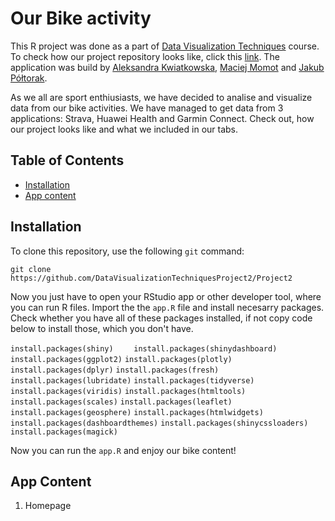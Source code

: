 # Our Bike activity
This R project was done as a part of [Data Visualization Techniques](https://github.com/kozaka93/2023Z-DataVisualizationTechniques) course. To check how our project repository looks like, click this [link](https://github.com/DataVisualizationTechniquesProject2/Project2). The application was build by [Aleksandra Kwiatkowska](https://github.com/Alexa263), [Maciej Momot](https://github.com/MaciejMomot) and [Jakub Półtorak](https://github.com/JakubPoltorak147).

As we all are sport enthiusiasts, we have decided to analise and visualize data from our bike activities. We have managed to get data from 3 applications: Strava, Huawei Health and Garmin Connect. Check out, how our project looks like and what we included in our tabs.
## Table of Contents  
- [Installation](#installation) 
- [App content](#AppContent) 
## Installation  
To clone this repository, use the following `git` command: 

`git clone https://github.com/DataVisualizationTechniquesProject2/Project2`

Now you just have to open your RStudio app or other developer tool, where you can run R files. Import the the `app.R` file and install necesarry packages. 
Check whether you have all of these packages installed, if not copy code below to install those, which you don't have.

`install.packages(shiny)    `
`install.packages(shinydashboard)`
`install.packages(ggplot2)`
`install.packages(plotly)`
`install.packages(dplyr)`
`install.packages(fresh)`
`install.packages(lubridate)`
`install.packages(tidyverse)`
`install.packages(viridis)`
`install.packages(htmltools)`
`install.packages(scales)`
`install.packages(leaflet)`
`install.packages(geosphere)`
`install.packages(htmlwidgets)`
`install.packages(dashboardthemes)`
`install.packages(shinycssloaders)`
`install.packages(magick)`

Now you can run the `app.R` and enjoy our bike content!

## App Content<a id="AppContent"></a>
1. Homepage

